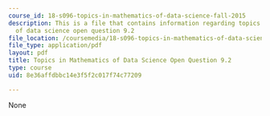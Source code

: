 ```yaml
---
course_id: 18-s096-topics-in-mathematics-of-data-science-fall-2015
description: This is a file that contains information regarding topics in mathematics
  of data science open question 9.2
file_location: /coursemedia/18-s096-topics-in-mathematics-of-data-science-fall-2015/8e36affdbbc14e3f5f2c017f74c77209_MIT18_S096F15_Open9.2.pdf
file_type: application/pdf
layout: pdf
title: Topics in Mathematics of Data Science Open Question 9.2
type: course
uid: 8e36affdbbc14e3f5f2c017f74c77209

---
```

None